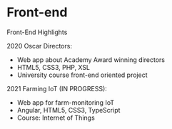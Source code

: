 # Front-end
Front-End Highlights

2020 Oscar Directors:
- Web app about Academy Award winning directors
- HTML5, CSS3, PHP, XSL
- University course front-end oriented project


2021 Farming IoT (IN PROGRESS):
- Web app for farm-monitoring IoT 
- Angular, HTML5, CSS3, TypeScript
- Course: Internet of Things

